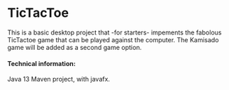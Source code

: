 # TicTacToe
This is a basic desktop project that -for starters- impements the fabolous TicTactoe game
that can be played against the computer. The Kamisado game will be added as a second game option.

#### Technical information:
Java 13 Maven project, with javafx.